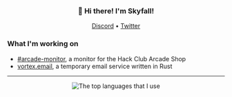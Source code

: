 <h3 align="center">👋 Hi there! I'm Skyfall!</h3>
<p align="center">
  <a href="https://github.com/SkyfallWasTaken/SkyfallWasTaken/blob/main/DISCORD.md">Discord</a> •
  <a href="https://twitter.com/SkyfallGGs">Twitter</a>
</p>

### What I'm working on
- [#arcade-monitor](https://github.com/SkyfallWasTaken/arcade-monitor), a monitor for the Hack Club Arcade Shop
- [vortex.email](https://github.com/SkyfallWasTaken/vortex.email), a temporary email service written in Rust

---

<div align="center">
  <img src="https://github-readme-stats.vercel.app/api/top-langs/?username=skyfallwastaken&theme=tokyonight&layout=compact&hide=vue,css,html,ejs" alt="The top languages that I use"/>
</div>
